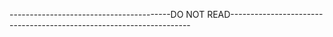 ----------------------------------------DO NOT READ--------------------------------------------------------------------
